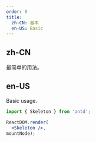 ```yaml
---
order: 0
title:
  zh-CN: 基本
  en-US: Basic
---
```


## zh-CN

最简单的用法。

## en-US

Basic usage.

````jsx
import { Skeleton } from 'antd';

ReactDOM.render(
  <Skeleton />,
mountNode);
````
